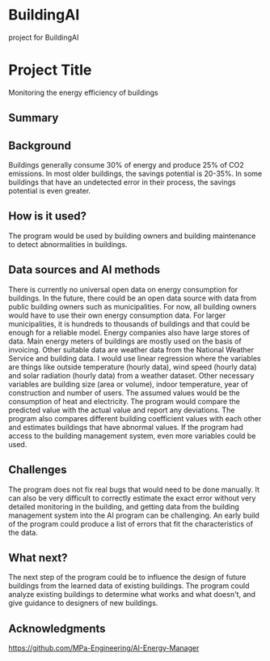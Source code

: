 # BuildingAI
project for BuildingAI

# Project Title
Monitoring the energy efficiency of buildings

## Summary


## Background
Buildings generally consume 30% of energy and produce 25% of CO2 emissions. In most older buildings, the savings potential is 20-35%. In some buildings that have an undetected error in their process, the savings potential is even greater.

## How is it used?
The program would be used by building owners and building maintenance to detect abnormalities in buildings.

## Data sources and AI methods
There is currently no universal open data on energy consumption for buildings. In the future, there could be an open data source with data from public building owners such as municipalities. For now, all building owners would have to use their own energy consumption data. For larger municipalities, it is hundreds to thousands of buildings and that could be enough for a reliable model. Energy companies also have large stores of data. Main energy meters of buildings are mostly used on the basis of invoicing. Other suitable data are weather data from the National Weather Service and building data.
I would use linear regression where the variables are things like outside temperature (hourly data), wind speed (hourly data) and solar radiation (hourly data) from a weather dataset. Other necessary variables are building size (area or volume), indoor temperature, year of construction and number of users. The assumed values would be the consumption of heat and electricity. The program would compare the predicted value with the actual value and report any deviations. The program also compares different building coefficient values with each other and estimates buildings that have abnormal values. If the program had access to the building management system, even more variables could be used.

## Challenges
The program does not fix real bugs that would need to be done manually. It can also be very difficult to correctly estimate the exact error without very detailed monitoring in the building, and getting data from the building management system into the AI program can be challenging. An early build of the program could produce a list of errors that fit the characteristics of the data.

## What next?
The next step of the program could be to influence the design of future buildings from the learned data of existing buildings. The program could analyze existing buildings to determine what works and what doesn't, and give guidance to designers of new buildings.

## Acknowledgments
 https://github.com/MPa-Engineering/AI-Energy-Manager 
